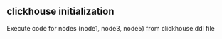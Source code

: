 ## clickhouse initialization

Execute code for nodes (node1, node3, node5) from clickhouse.ddl file
